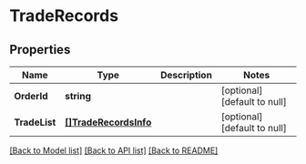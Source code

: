 # TradeRecords

## Properties
Name | Type | Description | Notes
------------ | ------------- | ------------- | -------------
**OrderId** | **string** |  | [optional] [default to null]
**TradeList** | [**[]TradeRecordsInfo**](TradeRecordsInfo.md) |  | [optional] [default to null]

[[Back to Model list]](../README.md#documentation-for-models) [[Back to API list]](../README.md#documentation-for-api-endpoints) [[Back to README]](../README.md)


